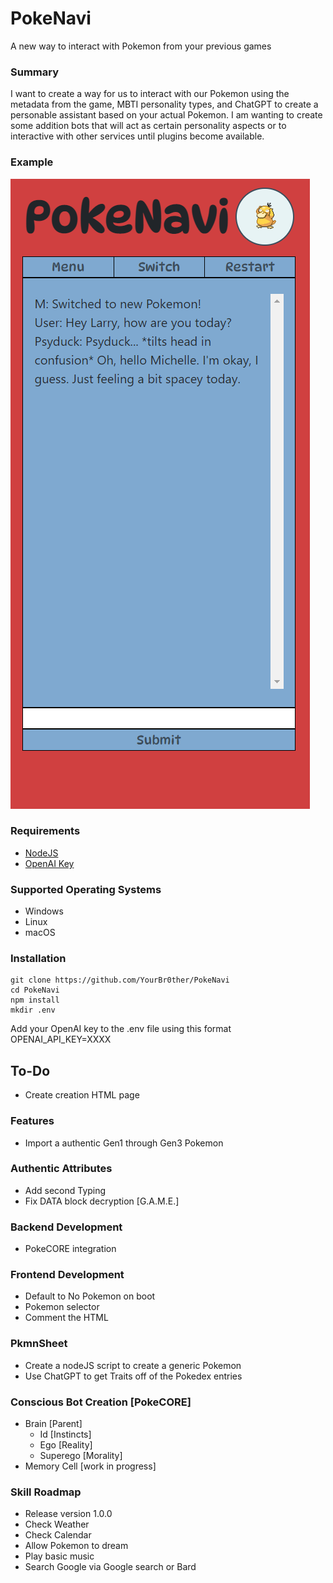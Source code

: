 # PokeNavi
A new way to interact with Pokemon from your previous games

### Summary
I want to create a way for us to interact with our Pokemon using the metadata from the game, MBTI personality types, and ChatGPT to create a personable assistant based on your actual Pokemon. I am wanting to create some addition bots that will act as certain personality aspects or to interactive with other services until plugins become available.

### Example
![Browser Image](/Example/PokeNavi.png)

### Requirements
 * [NodeJS](https://nodejs.org/en)
 * [OpenAI Key](https://platform.openai.com/account/api-keys)

### Supported Operating Systems
 * Windows
 * Linux
 * macOS

### Installation
    git clone https://github.com/YourBr0ther/PokeNavi
    cd PokeNavi
    npm install
    mkdir .env

Add your OpenAI key to the .env file using this format
    OPENAI_API_KEY=XXXX

## To-Do
* Create creation HTML page

### Features
* Import a authentic Gen1 through Gen3 Pokemon

### Authentic Attributes
* Add second Typing
* Fix DATA block decryption [G.A.M.E.]

### Backend Development
* PokeCORE integration

### Frontend Development
* Default to No Pokemon on boot
* Pokemon selector
* Comment the HTML

### PkmnSheet
* Create a nodeJS script to create a generic Pokemon
* Use ChatGPT to get Traits off of the Pokedex entries

### Conscious Bot Creation [PokeCORE]
* Brain [Parent]
  * Id [Instincts]
  * Ego [Reality]
  * Superego [Morality]
* Memory Cell [work in progress]

### Skill Roadmap
 * Release version 1.0.0
 * Check Weather
 * Check Calendar
 * Allow Pokemon to dream
 * Play basic music
 * Search Google via Google search or Bard